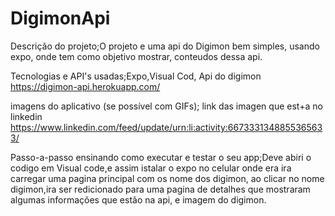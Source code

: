 # DigimonApi
Descrição do projeto;O projeto e uma api do Digimon bem simples, usando expo, onde tem como objetivo mostrar, conteudos dessa api.

Tecnologias e API's usadas;Expo,Visual Cod, Api do digimon https://digimon-api.herokuapp.com/

imagens do aplicativo (se possível com GIFs); link das imagen que est+a no linkedin
https://www.linkedin.com/feed/update/urn:li:activity:6673331348855365633/

Passo-a-passo ensinando como executar e testar o seu app;Deve abiri o codigo em Visual code,e assim istalar o expo no celular 
onde era ira carregar uma pagina principal com os nome dos digimon, ao clicar no nome digimon,ira ser redicionado para uma pagina 
de detalhes que mostraram algumas informações que estão na api, e imagem do digimon.
